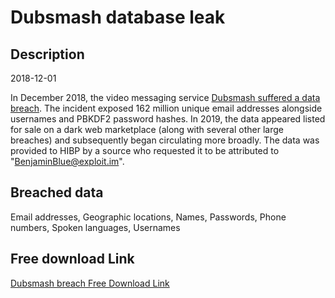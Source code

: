 # Dubsmash database leak

## Description

2018-12-01

In December 2018, the video messaging service <a href="https://www.theregister.co.uk/2019/02/11/620_million_hacked_accounts_dark_web/" target="_blank" rel="noopener">Dubsmash suffered a data breach</a>. The incident exposed 162 million unique email addresses alongside usernames and PBKDF2 password hashes. In 2019, the data appeared listed for sale on a dark web marketplace (along with several other large breaches) and subsequently began circulating more broadly. The data was provided to HIBP by a source who requested it to be attributed to &quot;BenjaminBlue@exploit.im&quot;.

## Breached data

Email addresses, Geographic locations, Names, Passwords, Phone numbers, Spoken languages, Usernames

## Free download Link

[Dubsmash breach Free Download Link](https://link-to.net/1229997/860.9749448118487/dynamic/?r=aHR0cHM6Ly93d3cubWVkaWFmaXJlLmNvbS92aWV3L3VydzRBM1lDMDlmQlFldy9kdWJzbWFzaC5jb20vZmlsZQ==)